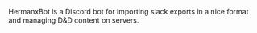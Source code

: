 HermanxBot is a Discord bot for importing slack exports in a nice format and managing D&D content on servers.